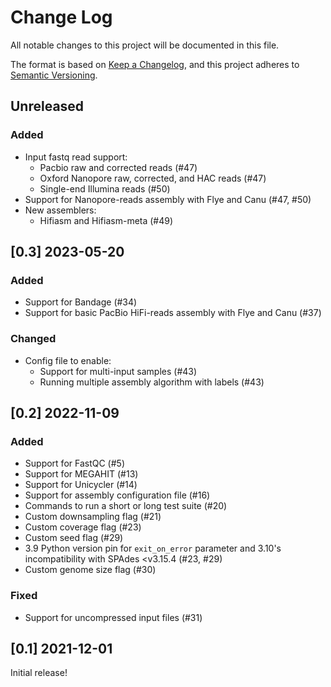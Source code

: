 # Change Log

All notable changes to this project will be documented in this file.

The format is based on [Keep a Changelog](https://keepachangelog.com/en/1.0.0/),
and this project adheres to [Semantic Versioning](https://semver.org/spec/v2.0.0.html).

## Unreleased

### Added
- Input fastq read support:
    - Pacbio raw and corrected reads (#47)
    - Oxford Nanopore raw, corrected, and HAC reads (#47)
    - Single-end Illumina reads (#50)
- Support for Nanopore-reads assembly with Flye and Canu (#47, #50)
- New assemblers:
    - Hifiasm and Hifiasm-meta (#49)


## [0.3] 2023-05-20

### Added
- Support for Bandage (#34)
- Support for basic PacBio HiFi-reads assembly with Flye and Canu (#37)

### Changed
- Config file to enable:
    - Support for multi-input samples (#43)
    - Running multiple assembly algorithm with labels (#43)


## [0.2] 2022-11-09

### Added
- Support for FastQC (#5)
- Support for MEGAHIT (#13)
- Support for Unicycler (#14)
- Support for assembly configuration file (#16)
- Commands to run a short or long test suite (#20)
- Custom downsampling flag (#21)
- Custom coverage flag (#23)
- Custom seed flag (#29)
- 3.9 Python version pin for `exit_on_error` parameter and 3.10's incompatibility with SPAdes <v3.15.4 (#23, #29)
- Custom genome size flag (#30)

### Fixed
- Support for uncompressed input files (#31)


## [0.1] 2021-12-01

Initial release!
